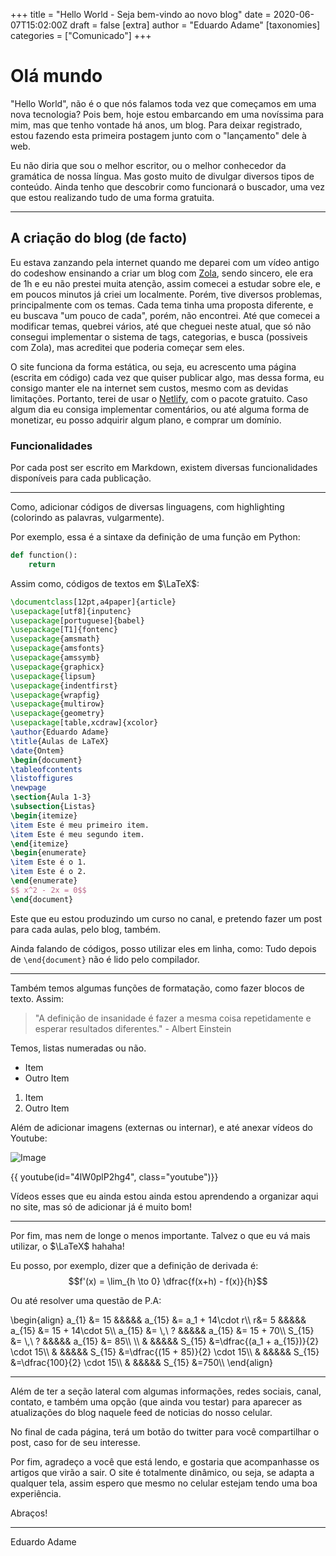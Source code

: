 +++
title = "Hello World - Seja bem-vindo ao novo blog"
date = 2020-06-07T15:02:00Z
draft = false
[extra]
author = "Eduardo Adame"
[taxonomies]
categories = ["Comunicado"]
+++

# Olá mundo

"Hello World", não é o que nós falamos toda vez que começamos em uma nova tecnologia? Pois bem, hoje estou embarcando em uma novíssima para mim, mas que tenho vontade há anos, um blog. Para deixar registrado, estou fazendo esta primeira postagem junto com o "lançamento" dele à web.

Eu não diria que sou o melhor escritor, ou o melhor conhecedor da gramática de nossa língua. Mas gosto muito de divulgar diversos tipos de conteúdo. Ainda tenho que descobrir como funcionará o buscador, uma vez que estou realizando tudo de uma forma gratuita.

---

## A criação do blog (de facto)


Eu estava zanzando pela internet quando me deparei com um vídeo antigo do codeshow ensinando a criar um blog com [Zola](https://www.getzola.org/), sendo sincero, ele era de 1h e eu não prestei muita atenção, assim comecei a estudar sobre ele, e em poucos minutos já criei um localmente. Porém, tive diversos problemas, principalmente com os temas. Cada tema tinha uma proposta diferente, e eu buscava "um pouco de cada", porém, não encontrei. Até que comecei a modificar temas, quebrei vários, até que cheguei neste atual, que só não consegui implementar o sistema de tags, categorias, e busca (possiveis com Zola), mas acreditei que poderia começar sem eles.

O site funciona da forma estática, ou seja, eu acrescento uma página (escrita em código) cada vez que quiser publicar algo, mas dessa forma, eu consigo manter ele na internet sem custos, mesmo com as devidas limitações. Portanto, terei de usar o [Netlify](https://www.netlify.com/), com o pacote gratuito. Caso algum dia eu consiga implementar comentários, ou até alguma forma de monetizar, eu posso adquirir algum plano, e comprar um domínio.

### Funcionalidades

Por cada post ser escrito em Markdown, existem diversas funcionalidades disponíveis para cada publicação.

---

Como, adicionar códigos de diversas linguagens, com highlighting (colorindo as palavras, vulgarmente).

Por exemplo, essa é a sintaxe da definição de uma função em Python:

```py
def function():
	return
```
Assim como, códigos de textos em $\LaTeX$:

```latex
\documentclass[12pt,a4paper]{article}
\usepackage[utf8]{inputenc}
\usepackage[portuguese]{babel}
\usepackage[T1]{fontenc}
\usepackage{amsmath}
\usepackage{amsfonts}
\usepackage{amssymb}
\usepackage{graphicx}
\usepackage{lipsum}
\usepackage{indentfirst}
\usepackage{wrapfig}
\usepackage{multirow}
\usepackage{geometry}
\usepackage[table,xcdraw]{xcolor}
\author{Eduardo Adame}
\title{Aulas de LaTeX}
\date{Ontem}
\begin{document}
\tableofcontents
\listoffigures
\newpage
\section{Aula 1-3}
\subsection{Listas}
\begin{itemize}
\item Este é meu primeiro item.
\item Este é meu segundo item.
\end{itemize}
\begin{enumerate}
\item Este é o 1.
\item Este é o 2.
\end{enumerate}
$$ x^2 - 2x = 0$$
\end{document}

```

Este que eu estou produzindo um curso no canal, e pretendo fazer um post para cada aulas, pelo blog, também.

Ainda falando de códigos, posso utilizar eles em linha, como: Tudo depois de `\end{document}` não é lido pelo compilador.

---

Também temos algumas funções de formatação, como fazer blocos de texto. Assim:
> "A definição de insanidade é fazer a mesma coisa repetidamente e esperar resultados diferentes." - Albert Einstein

Temos, listas numeradas ou não.

* Item
* Outro Item

1. Item
2. Outro Item

Além de adicionar imagens (externas ou internar), e até anexar vídeos do Youtube:

![Image](https://miro.medium.com/max/4652/1*xqr2kki-VvZ-S2cGlNzDLw.jpeg)

{{ youtube(id="4lW0plP2hg4", class="youtube")}}

Vídeos esses que eu ainda estou ainda estou aprendendo a organizar aqui no site, mas só de adicionar já é muito bom!

---

Por fim, mas nem de longe o menos importante. Talvez o que eu vá mais utilizar, o $\LaTeX$ hahaha!

Eu posso, por exemplo, dizer que a definição de derivada é:
$$f'(x) = \lim_{h \to 0} \dfrac{f(x+h) - f(x)}{h}$$

Ou até resolver uma questão de P.A:

\begin{align}
		a_{1} &= 15 &&&&& a_{15} &= a_1 + 14\cdot r\\\\
		r&= 5 &&&&& a_{15} &= 15 + 14\cdot 5\\\\
		a_{15} &= \\,\ ? &&&&& a_{15} &= 15 + 70\\\\
		S_{15} &= \\,\ ? &&&&& a_{15} &= 85\\\\ \\\\
		& &&&&& S_{15} &=\dfrac{(a_1 + a_{15})}{2} \cdot 15\\\\
		& &&&&& S_{15} &=\dfrac{(15 + 85)}{2} \cdot 15\\\\
		& &&&&& S_{15} &=\dfrac{100}{2} \cdot 15\\\\
		& &&&&& S_{15} &=750\\\\
\end{align}


---

Além de ter a seção lateral com algumas informações, redes sociais, canal, contato, e também uma opção (que ainda vou testar) para aparecer as atualizações do blog naquele feed de noticias do nosso celular.

No final de cada página, terá um botão do twitter para você compartilhar o post, caso for de seu interesse.

Por fim, agradeço a você que está lendo, e gostaria que acompanhasse os artigos que virão a sair. O site é totalmente dinâmico, ou seja, se adapta a qualquer tela, assim espero que mesmo no celular estejam tendo uma boa experiência.

Abraços!

---
 Eduardo Adame
